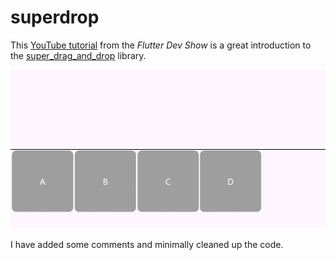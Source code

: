 # superdrop

This [YouTube tutorial](https://www.youtube.com/watch?v=c6BPtrU0M7I) from the *Flutter Dev Show* is a great introduction to the [super_drag_and_drop](https://pub.dev/packages/super_drag_and_drop) library.

![image](https://raw.githubusercontent.com/cgdougm/superdrop/master/assets/superdrop_demo.gif)

I have added some comments and minimally cleaned up the code.
